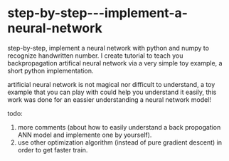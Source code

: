# step-by-step---implement-a-neural-network
step-by-step, implement a neural network with python and numpy to recognize handwritten number. I create tutorial to teach you backpropagation artifical neural network via a very simple toy example, a short python implementation.

artificial neural network is not magical nor difficult to understand, a toy example that you can play with could help you understand it easily, this work was done for an eassier understanding a neural network model!

todo:
1. more comments (about how to easily understand a back propogation ANN model and implemente one by yourself).
2. use other optimization algorithm (instead of pure gradient descent) in order to get faster train.
